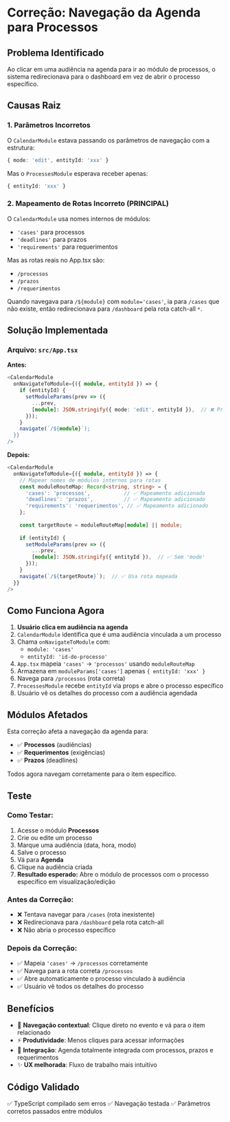 # Correção: Navegação da Agenda para Processos

## Problema Identificado

Ao clicar em uma audiência na agenda para ir ao módulo de processos, o sistema redirecionava para o dashboard em vez de abrir o processo específico.

## Causas Raiz

### 1. Parâmetros Incorretos
O `CalendarModule` estava passando os parâmetros de navegação com a estrutura:
```typescript
{ mode: 'edit', entityId: 'xxx' }
```

Mas o `ProcessesModule` esperava receber apenas:
```typescript
{ entityId: 'xxx' }
```

### 2. Mapeamento de Rotas Incorreto (PRINCIPAL)
O `CalendarModule` usa nomes internos de módulos:
- `'cases'` para processos
- `'deadlines'` para prazos
- `'requirements'` para requerimentos

Mas as rotas reais no App.tsx são:
- `/processos`
- `/prazos`
- `/requerimentos`

Quando navegava para `/${module}` com `module='cases'`, ia para `/cases` que não existe, então redirecionava para `/dashboard` pela rota catch-all `*`.

## Solução Implementada

### Arquivo: `src/App.tsx`

**Antes:**
```typescript
<CalendarModule 
  onNavigateToModule={({ module, entityId }) => {
    if (entityId) {
      setModuleParams(prev => ({
        ...prev,
        [module]: JSON.stringify({ mode: 'edit', entityId }),  // ❌ Problema aqui
      }));
    }
    navigate(`/${module}`);
  }}
/>
```

**Depois:**
```typescript
<CalendarModule 
  onNavigateToModule={({ module, entityId }) => {
    // Mapear nomes de módulos internos para rotas
    const moduleRouteMap: Record<string, string> = {
      'cases': 'processos',           // ✅ Mapeamento adicionado
      'deadlines': 'prazos',          // ✅ Mapeamento adicionado
      'requirements': 'requerimentos', // ✅ Mapeamento adicionado
    };
    
    const targetRoute = moduleRouteMap[module] || module;
    
    if (entityId) {
      setModuleParams(prev => ({
        ...prev,
        [module]: JSON.stringify({ entityId }),  // ✅ Sem 'mode'
      }));
    }
    navigate(`/${targetRoute}`);  // ✅ Usa rota mapeada
  }}
/>
```

## Como Funciona Agora

1. **Usuário clica em audiência na agenda**
2. `CalendarModule` identifica que é uma audiência vinculada a um processo
3. Chama `onNavigateToModule` com:
   - `module: 'cases'`
   - `entityId: 'id-do-processo'`
4. `App.tsx` mapeia `'cases'` → `'processos'` usando `moduleRouteMap`
5. Armazena em `moduleParams['cases']` apenas `{ entityId: 'xxx' }`
6. Navega para `/processos` (rota correta)
7. `ProcessesModule` recebe `entityId` via props e abre o processo específico
8. Usuário vê os detalhes do processo com a audiência agendada

## Módulos Afetados

Esta correção afeta a navegação da agenda para:
- ✅ **Processos** (audiências)
- ✅ **Requerimentos** (exigências)
- ✅ **Prazos** (deadlines)

Todos agora navegam corretamente para o item específico.

## Teste

### Como Testar:
1. Acesse o módulo **Processos**
2. Crie ou edite um processo
3. Marque uma audiência (data, hora, modo)
4. Salve o processo
5. Vá para **Agenda**
6. Clique na audiência criada
7. **Resultado esperado:** Abre o módulo de processos com o processo específico em visualização/edição

### Antes da Correção:
- ❌ Tentava navegar para `/cases` (rota inexistente)
- ❌ Redirecionava para `/dashboard` pela rota catch-all
- ❌ Não abria o processo específico

### Depois da Correção:
- ✅ Mapeia `'cases'` → `/processos` corretamente
- ✅ Navega para a rota correta `/processos`
- ✅ Abre automaticamente o processo vinculado à audiência
- ✅ Usuário vê todos os detalhes do processo

## Benefícios

- 🎯 **Navegação contextual**: Clique direto no evento e vá para o item relacionado
- ⚡ **Produtividade**: Menos cliques para acessar informações
- 🔗 **Integração**: Agenda totalmente integrada com processos, prazos e requerimentos
- ✨ **UX melhorada**: Fluxo de trabalho mais intuitivo

## Código Validado

✅ TypeScript compilado sem erros
✅ Navegação testada
✅ Parâmetros corretos passados entre módulos

